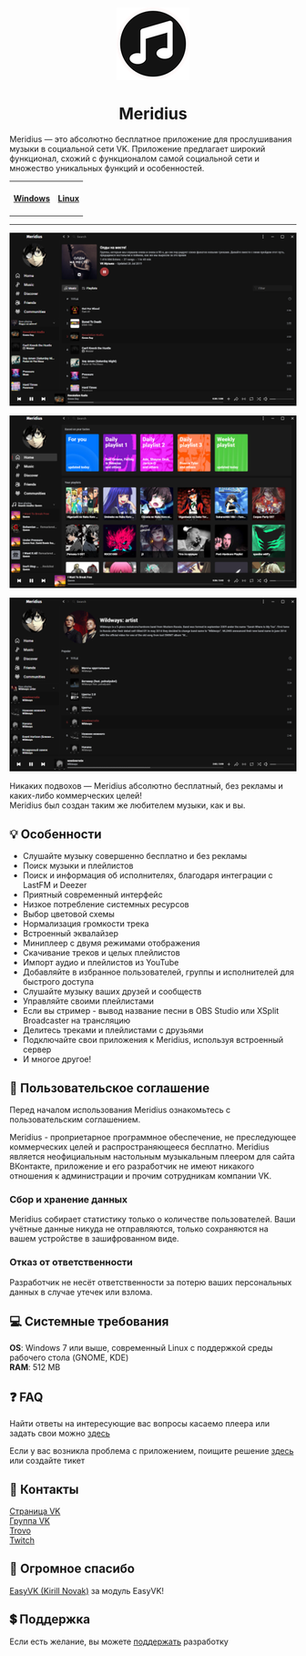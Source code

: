 <p align="center">
    <img src="./128x128.png">
    <h1 align="center">Meridius</h1>
    <p>Meridius — это абсолютно бесплатное приложение для прослушивания музыки в социальной сети VK.
Приложение предлагает широкий функционал, схожий с функционалом самой социальной сети и множество уникальных функций и особенностей.</p>
    <table align="center">
        <tr>
            <td><h4><a href="https://purplehorrorrus.github.io/meridius/">Windows</a></h3></td>
            <td><h4><a href="https://flathub.org/apps/details/io.github.purplehorrorrus.Meridius">Linux</a></h4></td>
        </tr>
    </table>
<hr/>
</p>

![Скриншот плейлиста](./screenshots/0.png)

![Скриншот поиска](./screenshots/1.png)

![Скриншот страницы исполнителя](./screenshots/2.png)

Никаких подвохов — Meridius абсолютно бесплатный, без рекламы и каких-либо коммерческих целей!  
Meridius был создан таким же любителем музыки, как и вы.

## 💡 Особенности

* Слушайте музыку совершенно бесплатно и без рекламы  
* Поиск музыки и плейлистов
* Поиск и информация об исполнителях, благодаря интеграции с LastFM и Deezer
* Приятный современный интерфейс
* Низкое потребление системных ресурсов
* Выбор цветовой схемы
* Нормализация громкости трека
* Встроенный эквалайзер
* Миниплеер с двумя режимами отображения
* Скачивание треков и целых плейлистов
* Импорт аудио и плейлистов из YouTube
* Добавляйте в избранное пользователей, группы и исполнителей для быстрого доступа
* Слушайте музыку ваших друзей и сообществ
* Управляйте своими плейлистами
* Если вы стример - вывод название песни в OBS Studio или XSplit Broadcaster на трансляцию
* Делитесь треками и плейлистами с друзьями
* Подключайте свои приложения к Meridius, используя встроенный сервер
* И многое другое!

## 📃 Пользовательское соглашение

Перед началом использования Meridius ознакомьтесь с пользовательским соглашением.

Meridius - проприетарное программное обеспечение, не преследующее коммерческих целей и распространяющееся бесплатно. Meridius является неофициальным настольным музыкальным плеером для сайта ВКонтакте, приложение и его разработчик не имеют никакого отношения к администрации и прочим сотрудникам компании VK.

### Сбор и хранение данных

Meridius собирает статистику только о количестве пользователей. Ваши учётные данные никуда не отправляются, только сохраняются на вашем устройстве в зашифрованном виде.

### Отказ от ответственности

Разработчик не несёт ответственности за потерю ваших персональных данных в случае утечек или взлома.

## 💻 Системные требования

**OS**: Windows 7 или выше, современный Linux с поддержкой среды рабочего стола (GNOME, KDE)<br/>
**RAM**: 512 MB<br/>

## ❓ FAQ

Найти ответы на интересующие вас вопросы касаемо плеера или задать свои можно [здесь](https://vk.com/topic-189978708_41319320)

Если у вас возникла проблема с приложением, поищите решение [здесь](./troubleshooting.md) или создайте тикет

## 🫙 Контакты

[Страница VK](https://vk.com/id529592613)  
[Группа VK](https://vk.com/meridius_player)  
[Trovo](https://trovo.live/VierDreissig)  
[Twitch](https://twitch.tv/infinitehorror)  

## 🖤 Огромное спасибо

[EasyVK (Kirill Novak)](https://ciricc.github.io/) за модуль EasyVK!

## 💲 Поддержка

Если есть желание, вы можете [поддержать](https://donatepay.ru/don/InfiniteHorror) разработку